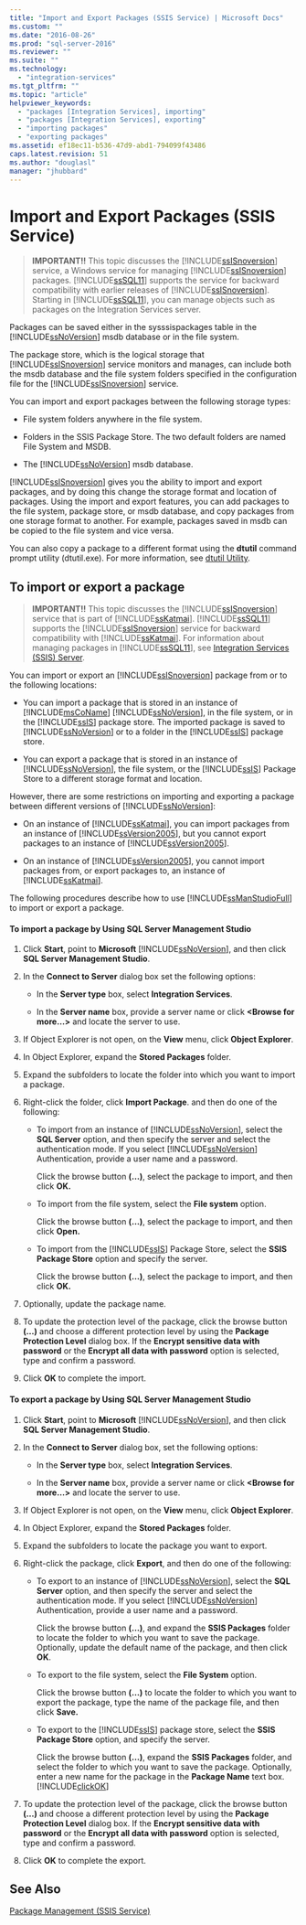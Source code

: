 ```yaml
---
title: "Import and Export Packages (SSIS Service) | Microsoft Docs"
ms.custom: ""
ms.date: "2016-08-26"
ms.prod: "sql-server-2016"
ms.reviewer: ""
ms.suite: ""
ms.technology: 
  - "integration-services"
ms.tgt_pltfrm: ""
ms.topic: "article"
helpviewer_keywords: 
  - "packages [Integration Services], importing"
  - "packages [Integration Services], exporting"
  - "importing packages"
  - "exporting packages"
ms.assetid: ef18ec11-b536-47d9-abd1-794099f43486
caps.latest.revision: 51
ms.author: "douglasl"
manager: "jhubbard"
---
```

# Import and Export Packages (SSIS Service)
    
> **IMPORTANT!!** This topic discusses the [!INCLUDE[ssISnoversion](../../a9notintoc/includes/ssisnoversion-md.md)] service, a Windows service for managing [!INCLUDE[ssISnoversion](../../a9notintoc/includes/ssisnoversion-md.md)] packages. [!INCLUDE[ssSQL11](../../a9notintoc/includes/sssql11-md.md)] supports the service for backward compatibility with earlier releases of [!INCLUDE[ssISnoversion](../../a9notintoc/includes/ssisnoversion-md.md)]. Starting in [!INCLUDE[ssSQL11](../../a9notintoc/includes/sssql11-md.md)], you can manage objects such as packages on the Integration Services server.  
  
 Packages can be saved either in the sysssispackages table in the [!INCLUDE[ssNoVersion](../../a9notintoc/includes/ssnoversion-md.md)] msdb database or in the file system.  
  
 The package store, which is the logical storage that [!INCLUDE[ssISnoversion](../../a9notintoc/includes/ssisnoversion-md.md)] service monitors and manages, can include both the msdb database and the file system folders specified in the configuration file for the [!INCLUDE[ssISnoversion](../../a9notintoc/includes/ssisnoversion-md.md)] service.  
  
 You can import and export packages between the following storage types:  
  
-   File system folders anywhere in the file system.  
  
-   Folders in the SSIS Package Store. The two default folders are named File System and MSDB.  
  
-   The [!INCLUDE[ssNoVersion](../../a9notintoc/includes/ssnoversion-md.md)] msdb database.  
  
 [!INCLUDE[ssISnoversion](../../a9notintoc/includes/ssisnoversion-md.md)] gives you the ability to import and export packages, and by doing this change the storage format and location of packages. Using the import and export features, you can add packages to the file system, package store, or msdb database, and copy packages from one storage format to another. For example, packages saved in msdb can be copied to the file system and vice versa.  
  
 You can also copy a package to a different format using the **dtutil** command prompt utility (dtutil.exe). For more information, see [dtutil Utility](../../integration-services/dtutil-utility.md).  
  
## To import or export a package  
  
> **IMPORTANT!!** This topic discusses the [!INCLUDE[ssISnoversion](../../a9notintoc/includes/ssisnoversion-md.md)] service that is part of [!INCLUDE[ssKatmai](../../a9notintoc/includes/sskatmai-md.md)]. [!INCLUDE[ssSQL11](../../a9notintoc/includes/sssql11-md.md)] supports the [!INCLUDE[ssISnoversion](../../a9notintoc/includes/ssisnoversion-md.md)] service for backward compatibility with [!INCLUDE[ssKatmai](../../a9notintoc/includes/sskatmai-md.md)]. For information about managing packages in [!INCLUDE[ssSQL11](../../a9notintoc/includes/sssql11-md.md)], see [Integration Services &#40;SSIS&#41; Server](https://msdn.microsoft.com/library/ms141134.aspx).  
  
 You can import or export an [!INCLUDE[ssISnoversion](../../a9notintoc/includes/ssisnoversion-md.md)] package from or to the following locations:  
  
-   You can import a package that is stored in an instance of [!INCLUDE[msCoName](../../a9notintoc/includes/msconame-md.md)] [!INCLUDE[ssNoVersion](../../a9notintoc/includes/ssnoversion-md.md)], in the file system, or in the [!INCLUDE[ssIS](../../a9retired/includes/ssis-md.md)] package store. The imported package is saved to [!INCLUDE[ssNoVersion](../../a9notintoc/includes/ssnoversion-md.md)] or to a folder in the [!INCLUDE[ssIS](../../a9retired/includes/ssis-md.md)] package store.  
  
-   You can export a package that is stored in an instance of [!INCLUDE[ssNoVersion](../../a9notintoc/includes/ssnoversion-md.md)], the file system, or the [!INCLUDE[ssIS](../../a9retired/includes/ssis-md.md)] Package Store to a different storage format and location.  
  
 However, there are some restrictions on importing and exporting a package between different versions of [!INCLUDE[ssNoVersion](../../a9notintoc/includes/ssnoversion-md.md)]:  
  
-   On an instance of [!INCLUDE[ssKatmai](../../a9notintoc/includes/sskatmai-md.md)], you can import packages from an instance of [!INCLUDE[ssVersion2005](../../a9notintoc/includes/ssversion2005-md.md)], but you cannot export packages to an instance of [!INCLUDE[ssVersion2005](../../a9notintoc/includes/ssversion2005-md.md)].  
  
-   On an instance of [!INCLUDE[ssVersion2005](../../a9notintoc/includes/ssversion2005-md.md)], you cannot import packages from, or export packages to, an instance of [!INCLUDE[ssKatmai](../../a9notintoc/includes/sskatmai-md.md)].  
  
 The following procedures describe how to use [!INCLUDE[ssManStudioFull](../../a9notintoc/includes/ssmanstudiofull-md.md)] to import or export a package.  
  
#### To import a package by Using SQL Server Management Studio  
  
1.  Click **Start**, point to **Microsoft** [!INCLUDE[ssNoVersion](../../a9notintoc/includes/ssnoversion-md.md)], and then click **SQL Server Management Studio**.  
  
2.  In the **Connect to Server** dialog box set the following options:  
  
    -   In the **Server type** box, select **Integration Services**.  
  
    -   In the **Server name** box, provide a server name or click **\<Browse for more…>** and locate the server to use.  
  
3.  If Object Explorer is not open, on the **View** menu, click **Object Explorer**.  
  
4.  In Object Explorer, expand the **Stored Packages** folder.  
  
5.  Expand the subfolders to locate the folder into which you want to import a package.  
  
6.  Right-click the folder, click **Import Package**. and then do one of the following:  
  
    -   To import from an instance of [!INCLUDE[ssNoVersion](../../a9notintoc/includes/ssnoversion-md.md)], select the **SQL Server** option, and then specify the server and select the authentication mode. If you select [!INCLUDE[ssNoVersion](../../a9notintoc/includes/ssnoversion-md.md)] Authentication, provide a user name and a password.  
  
         Click the browse button **(…)**, select the package to import, and then click **OK.**  
  
    -   To import from the file system, select the **File system** option.  
  
         Click the browse button **(…)**, select the package to import, and then click **Open.**  
  
    -   To import from the [!INCLUDE[ssIS](../../a9retired/includes/ssis-md.md)] Package Store, select the **SSIS Package Store** option and specify the server.  
  
         Click the browse button **(…)**, select the package to import, and then click **OK.**  
  
7.  Optionally, update the package name.  
  
8.  To update the protection level of the package, click the browse button **(…)** and choose a different protection level by using the **Package Protection Level** dialog box. If the **Encrypt sensitive data with password** or the **Encrypt all data with password** option is selected, type and confirm a password.  
  
9. Click **OK** to complete the import.  
  
#### To export a package by Using SQL Server Management Studio  
  
1.  Click **Start**, point to **Microsoft** [!INCLUDE[ssNoVersion](../../a9notintoc/includes/ssnoversion-md.md)], and then click **SQL Server Management Studio**.  
  
2.  In the **Connect to Server** dialog box, set the following options:  
  
    -   In the **Server type** box, select **Integration Services**.  
  
    -   In the **Server name** box, provide a server name or click **\<Browse for more…>** and locate the server to use.  
  
3.  If Object Explorer is not open, on the **View** menu, click **Object Explorer**.  
  
4.  In Object Explorer, expand the **Stored Packages** folder.  
  
5.  Expand the subfolders to locate the package you want to export.  
  
6.  Right-click the package, click **Export**, and then do one of the following:  
  
    -   To export to an instance of [!INCLUDE[ssNoVersion](../../a9notintoc/includes/ssnoversion-md.md)], select the **SQL Server** option, and then specify the server and select the authentication mode. If you select [!INCLUDE[ssNoVersion](../../a9notintoc/includes/ssnoversion-md.md)] Authentication, provide a user name and a password.  
  
         Click the browse button **(…)**, and expand the **SSIS Packages** folder to locate the folder to which you want to save the package. Optionally, update the default name of the package, and then click **OK**.  
  
    -   To export to the file system, select the **File System** option.  
  
         Click the browse button **(…)** to locate the folder to which you want to export the package, type the name of the package file, and then click **Save.**  
  
    -   To export to the [!INCLUDE[ssIS](../../a9retired/includes/ssis-md.md)] package store, select the **SSIS Package Store** option, and specify the server.  
  
         Click the browse button **(…)**, expand the **SSIS Packages** folder, and select the folder to which you want to save the package. Optionally, enter a new name for the package in the **Package Name** text box. [!INCLUDE[clickOK](../../a9notintoc/includes/clickok-md.md)]  
  
7.  To update the protection level of the package, click the browse button **(…)** and choose a different protection level by using the **Package Protection Level** dialog box. If the **Encrypt sensitive data with password** or the **Encrypt all data with password** option is selected, type and confirm a password.  
  
8.  Click **OK** to complete the export.  
  
## See Also  
 [Package Management &#40;SSIS Service&#41;](../../integration-services/service/package-management-ssis-service.md)  
  
  